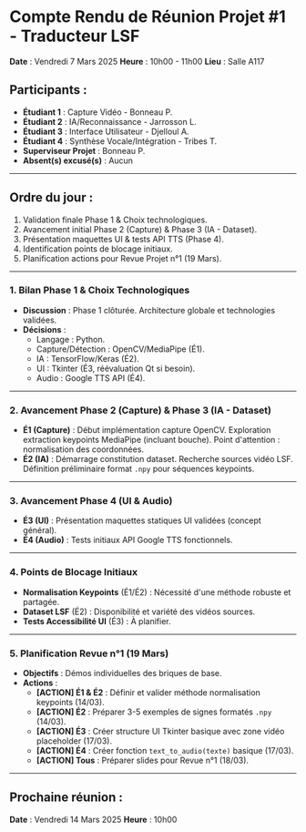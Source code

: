 # Compte Rendu de Réunion Projet #1 - Traducteur LSF

**Date** : Vendredi 7 Mars 2025
**Heure** : 10h00 - 11h00
**Lieu** : Salle A117

## Participants :
- **Étudiant 1** : Capture Vidéo - Bonneau P.
- **Étudiant 2** : IA/Reconnaissance - Jarrosson L.
- **Étudiant 3** : Interface Utilisateur - Djelloul A.
- **Étudiant 4** : Synthèse Vocale/Intégration - Tribes T.
- **Superviseur Projet** : Bonneau P.
- **Absent(s) excusé(s)** : Aucun

---

## Ordre du jour :
1.  Validation finale Phase 1 & Choix technologiques.
2.  Avancement initial Phase 2 (Capture) & Phase 3 (IA - Dataset).
3.  Présentation maquettes UI & tests API TTS (Phase 4).
4.  Identification points de blocage initiaux.
5.  Planification actions pour Revue Projet n°1 (19 Mars).

---

### 1. Bilan Phase 1 & Choix Technologiques
- **Discussion** : Phase 1 clôturée. Architecture globale et technologies validées.
- **Décisions** :
    - Langage : Python.
    - Capture/Détection : OpenCV/MediaPipe (É1).
    - IA : TensorFlow/Keras (É2).
    - UI : Tkinter (É3, réévaluation Qt si besoin).
    - Audio : Google TTS API (É4).

---

### 2. Avancement Phase 2 (Capture) & Phase 3 (IA - Dataset)
- **É1 (Capture)** : Début implémentation capture OpenCV. Exploration extraction keypoints MediaPipe (incluant bouche). Point d'attention : normalisation des coordonnées.
- **É2 (IA)** : Démarrage constitution dataset. Recherche sources vidéo LSF. Définition préliminaire format `.npy` pour séquences keypoints.

---

### 3. Avancement Phase 4 (UI & Audio)
- **É3 (UI)** : Présentation maquettes statiques UI validées (concept général).
- **É4 (Audio)** : Tests initiaux API Google TTS fonctionnels.

---

### 4. Points de Blocage Initiaux
- **Normalisation Keypoints** (É1/É2) : Nécessité d'une méthode robuste et partagée.
- **Dataset LSF** (É2) : Disponibilité et variété des vidéos sources.
- **Tests Accessibilité UI** (É3) : À planifier.

---

### 5. Planification Revue n°1 (19 Mars)
- **Objectifs** : Démos individuelles des briques de base.
- **Actions** :
    - **[ACTION] É1 & É2** : Définir et valider méthode normalisation keypoints (14/03).
    - **[ACTION] É2** : Préparer 3-5 exemples de signes formatés `.npy` (14/03).
    - **[ACTION] É3** : Créer structure UI Tkinter basique avec zone vidéo placeholder (17/03).
    - **[ACTION] É4** : Créer fonction `text_to_audio(texte)` basique (17/03).
    - **[ACTION] Tous** : Préparer slides pour Revue n°1 (18/03).

---

## Prochaine réunion :
**Date** : Vendredi 14 Mars 2025
**Heure** : 10h00
